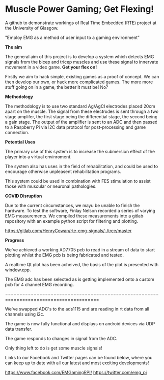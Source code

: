 # Muscle Power Gaming; Get Flexing!
A github to demonstrate workings of Real Time Embedded (RTE) project at the University of Glasgow. 

"Employ EMG as a method of user input to a gaming environment”

**The aim**

The general aim of this project is to develop a system which detects EMG signals from the bicep and tricep muscles and use these signal to innervate movement in a video game. **Get your flex on!**

Firstly we aim to hack simple, existing games as a proof of concept. We can then develop our own, or hack more complicated games. The more more stuff going on in a game, the better it must be! No?


**Methodology**

The methodology is to use two standard Ag/AgCl electrodes placed 20cm apart on the muscle.
The signal from these electrodes is sent through a two stage amplifer, the first stage being the differential stage, 
the second being a gain stage. The output of the amplifier is sent to an ADC and then passed to a Raspberry Pi via I2C data protocol for post-processing and game connection. 

**Potential Uses**

The primary use of this system is to increase the submersion effect of the player into a virtual envinroment.

The system also has uses in the field of rehabilitation, and could be used to encourage otherwise unpleasent rehabilitation programs.

This system could be used in combination with FES stimulation to assist those with muscular or neuronal pathologies.

**COVID Disruption**

Due to the current circumstances, we mayu be unable to finish the hardware. To test the software, Finlay Nelson recorded a series of varying EMG measurements. We compiled these measurements into a gitlab repository with an example python script for filtering and plotting.

https://gitlab.com/HenryCowan/rte-emg-signals/-/tree/master


**Progress** 

We've achieved a working AD7705 pcb to read in a stream of data to start plotting whilst the EMG pcb is being fabricated and tested.

A realtime Qt plot has been acheived, the basis of the plot is presented with window.cpp. 

The EMG adc has been selected as is getting implemented onto a custom pcb for 4 channel EMG recording.


=======================================================================================

We've swapped ADC's to the ads1115 and are reading in rt data from all channels using i2c.

The game is now fully functional and displays on android devices via UDP data transfer.

The game responds to changes in signal from the ADC.

Only thing left to do is get some muscle signals!


Links to our Facebook and Twitter pages can be found below, where you can keep up to date with all our latest and most exciting developments!

https://www.facebook.com/EMGamingRPI/
https://twitter.com/emg_pi
